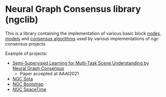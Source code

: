 # Neural Graph Consensus library (ngclib)

This is a library containing the implementation of various basic block [nodes](ngclib/nodes/README.md), [models](ngclib/models/README.md) and [consensus algorithms](ngclib/voting_algorithms/README.md) used by various implementations of ngc consensus projects.

Example of projects:
- [Semi-Supervised Learning for Multi-Task Scene Understanding by Neural Graph Consensus](https://gitlab.com/neural-graph-consensus/semisup-multitask-scene-understanding)
  - Paper accepted at AAAI2021
- [NGC Sota](https://gitlab.com/neural-graph-consensus/ngc-sota)
- [NGC Bootstrap](https://gitlab.com/neural-graph-consensus/ngc-bootstrap)
- [NGC SpaceTime](https://gitlab.com/neural-graph-consensus/ngc-spacetime)

